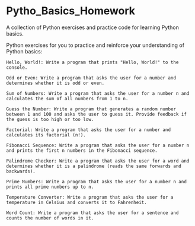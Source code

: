 # Pytho_Basics_Homework
A collection of Python exercises and practice code for learning Python basics.

Python exercises for you to practice and reinforce your understanding of Python basics:

    Hello, World!: Write a program that prints "Hello, World!" to the console.

    Odd or Even: Write a program that asks the user for a number and determines whether it is odd or even.

    Sum of Numbers: Write a program that asks the user for a number n and calculates the sum of all numbers from 1 to n.

    Guess the Number: Write a program that generates a random number between 1 and 100 and asks the user to guess it. Provide feedback if the guess is too high or too low.

    Factorial: Write a program that asks the user for a number and calculates its factorial (n!).

    Fibonacci Sequence: Write a program that asks the user for a number n and prints the first n numbers in the Fibonacci sequence.

    Palindrome Checker: Write a program that asks the user for a word and determines whether it is a palindrome (reads the same forwards and backwards).

    Prime Numbers: Write a program that asks the user for a number n and prints all prime numbers up to n.

    Temperature Converter: Write a program that asks the user for a temperature in Celsius and converts it to Fahrenheit.

    Word Count: Write a program that asks the user for a sentence and counts the number of words in it.
